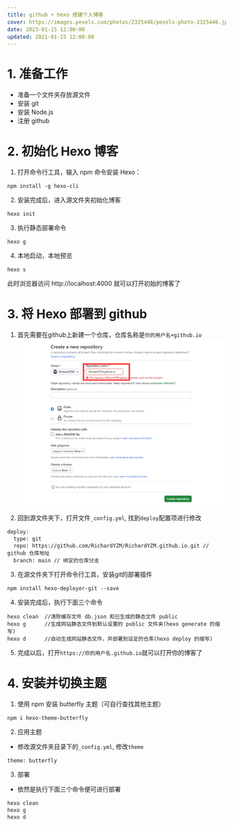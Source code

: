 ```yaml
---
title: github + hexo 搭建个人博客
cover: https://images.pexels.com/photos/2325446/pexels-photo-2325446.jpeg
date: 2023-01-15 12:00:00
updated: 2021-01-15 12:00:00
---
```

# 1. 准备工作
- 准备一个文件夹存放源文件
- 安装 git
- 安装 Node.js
- 注册 github

# 2. 初始化 Hexo 博客
1. 打开命令行工具，输入 npm 命令安装 Hexo：
```
npm install -g hexo-cli
```
2. 安装完成后，进入源文件夹初始化博客
```
hexo init
```
3. 执行静态部署命令
```
hexo g
```
4. 本地启动，本地预览
```
hexo s
```
此时浏览器访问 http://localhost:4000 就可以打开初始的博客了

# 3. 将 Hexo 部署到 github
1. 首先需要在github上新建一个仓库，仓库名称是```你的用户名+github.io```
![Alt](../img/github%2Bhexo%E6%90%AD%E5%BB%BA%E4%B8%AA%E4%BA%BA%E5%8D%9A%E5%AE%A2/newRepo.png)

2. 回到源文件夹下，打开文件```_config.yml```, 找到```deploy```配置项进行修改
```
deploy:
  type: git
  repo: https://github.com/RichardYZM/RichardYZM.github.io.git // github 仓库地址
  branch: main // 绑定的仓库分支
```
3. 在源文件夹下打开命令行工具，安装git的部署插件
```
npm install hexo-deployer-git --save
```
4. 安装完成后，执行下面三个命令
```
hexo clean  //清除缓存文件 db.json 和已生成的静态文件 public
hexo g      //生成网站静态文件到默认设置的 public 文件夹(hexo generate 的缩写)
hexo d      //自动生成网站静态文件，并部署到设定的仓库(hexo deploy 的缩写)
```
5. 完成以后，打开```https://你的用户名.github.io```就可以打开你的博客了

# 4. 安装并切换主题
1. 使用 npm 安装 butterfly 主题（可自行查找其他主题）
```
npm i hexo-theme-butterfly
```
2. 应用主题
 - 修改源文件夹目录下的```_config.yml```, 修改```theme```
```
theme: butterfly
```
3. 部署
 - 依然是执行下面三个命令便可进行部署
```
hexo clean
hexo g
hexo d
```